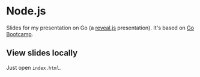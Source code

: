 # Node.js

Slides for my presentation on Go (a [reveal.js](http://lab.hakim.se/reveal-js/) presentation). It's based on [Go Bootcamp](http://www.golangbootcamp.com).

## View slides locally

Just open `index.html`.
